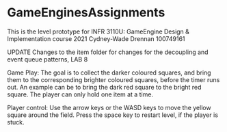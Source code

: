 # GameEnginesAssignments
This is the level prototype for INFR 3110U: GameEngine Design & Implementation course 2021 Cydney-Wade Drennan 100749161

UPDATE
Changes to the item folder for changes for the decoupling and event queue patterns, LAB 8

Game Play: The goal is to collect the darker coloured squares, and bring them to the corresponding brighter coloured squares, before the timer runs out. An example can be to bring the dark red square to the bright red square. The player can only hold one item at a time.

Player control: Use the arrow keys or the WASD keys to move the yellow square around the field. Press the space key to restart level, if the player is stuck.

